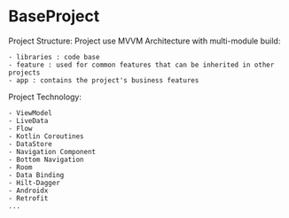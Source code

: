 # BaseProject

Project Structure: 
   Project use MVVM Architecture with multi-module build:

    - libraries : code base
    - feature : used for common features that can be inherited in other projects
    - app : contains the project's business features
    
Project Technology:

    - ViewModel
    - LiveData
    - Flow
    - Kotlin Coroutines
    - DataStore
    - Navigation Component
    - Bottom Navigation
    - Room
    - Data Binding
    - Hilt-Dagger
    - Androidx
    - Retrofit
    ...
    
    
